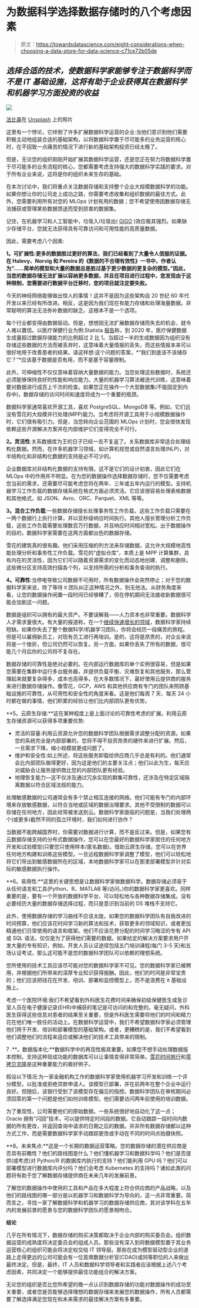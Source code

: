 # 为数据科学选择数据存储时的八个考虑因素

> 原文：<https://towardsdatascience.com/eight-considerations-when-choosing-a-data-store-for-data-science-c71ce72b05de>

## *选择合适的技术，使数据科学家能够专注于数据科学而不是 IT 基础设施，这将有助于企业获得其在数据科学和机器学习方面投资的收益*

![](img/ed3fd52dd4249d2f6376d0b4e133f357.png)

[法比奥](https://unsplash.com/@fabioha)在 [Unsplash](https://unsplash.com/photos/oyXis2kALVg) 上的照片

这里有一个悖论，它绊倒了许多扩展数据科学运营的企业:当他们意识到他们需要积极主动地组装合适的基础架构，以将数据科学置于尽可能多的业务运营的核心时，在不招致一点痛苦的情况下进行新的基础架构投资已经太晚了。

但是，无论您的组织刚刚开始扩展其数据科学运营，还是您正在努力将数据科学置于尽可能多的业务流程的核心，您都需要考虑支持强大的数据科学实践的要求。对于所有企业来说，这将是你的组织未来生存的基础。

在本次讨论中，我们将重点关注数据存储和支持整个企业大规模数据科学的功能。如果你想让你的公司走上成功之路，你需要考虑收集和组织数据的最佳方式。此外，您需要利用所有对您的 MLOps 计划有用的数据；您不希望使用因数据存储无法捕获或管理某些数据馈送而受到损害的数据集。

记住，在机器学习和人工智能中，垃圾入/垃圾出( [GIGO](https://en.wikipedia.org/wiki/Garbage_in,_garbage_out) )效应极其强烈。如果缺少存储平台，您就无法获得具有可靠访问和可用性能的高质量数据。

因此，需要考虑八个因素:

**1。可扩展性:更多的数据胜过更好的算法，我们已经看到了大量令人信服的证据。在 Halevy、Norvig 和 Pereira 的《数据的不合理有效性》一书中，作者认为“……简单的模型和大量的数据总是胜过基于更少数据的更复杂的模型。”因此，当您的数据存储无法扩展以容纳更多数据，并且在项目进行过程中，您发现由于这种限制，您需要进行数据平台迁移时，您的项目就注定要失败。**

今天的神经网络能够做出惊人的事情！这并不是因为这些架构自 20 世纪 60 年代开发以来已经有所改进。相反，这是因为我们现在有能力存储和处理海量数据。非常聪明的算法无法弥补数据的缺乏。这根本不是一个选项。

每个行业都变得由数据驱动。但是，想想因无法扩展数据存储而失去的机会，就令人难以置信。以医疗保健行业为例:Statista [报告](https://www.statista.com/statistics/1038042/global-healthcare-data-storage-limitations/#:~:text=Projected%20health%20data%20storage%20limitations%20in%202020&text=Despite%20the%20growing%20amount%20of,exabytes%20of%20healthcare%20data%20generated.)称，到 2020 年，医疗保健数据生成量超过数据存储能力的比例超过 2 比 1。当超过一半的生成数据因为组织没有存储这些数据的方法而被丢弃时，这意味着大量情报的丢失，而这些情报本来可以很好地用于改善患者的结果。请这样想:这个问题的答案，*“我们到底该不该储存它？”*应该基于数据是否有用，而不是基于容量限制。

此外，可伸缩性不仅仅意味着容纳大量数据的能力。当您处理这些数据时，系统还必须能够保持良好的性能和响应能力。大量的机器学习算法被迭代训练，这意味着要对数据进行成百上千次的检查。如果您正在操作一个大型数据集(不能固定到内存中)，数据存储的访问时间和速度将成为一个重要的瓶颈。

数据科学家通常喜欢开源工具，喜欢 PostgreSQL、MongoDB 等。例如，它们远没有雪花的大规模并行处理(MPP)能力。当考虑将开源工具用于小规模数据操作时，它们很有吸引力。但是，当您转向企业范围的 MLOps 计划时，您会很快发现依赖这些开源解决方案并在内部维护它们变得完全不可行。

**2。灵活性**:关系数据库为王的日子已经一去不复返了。关系数据库非常适合处理结构化数据。然而，在许多机器学习领域，如计算机视觉或自然语言处理(NLP)，对半结构化和非结构化数据的支持是必不可少的。

企业数据库对非结构化数据的支持有限。这不是它们的设计初衷，因此它们在 MLOps 中的作用并不明显。在为您的数据操作选择数据存储时，您不仅需要考虑您当前的需求，还需要尽可能考虑您将在两年、三年或五年内运行的模型。支持机器学习工作负载的数据存储系统在格式方面必须灵活。它应该很容易处理表格数据和其他格式，如 JSON、Avro、ORC、Parquet、XML 等等。

**3。混合工作负载**:一些数据存储擅长处理事务性工作负载，这些工作负载只需要在一两个数据行上执行计算，并以亚秒级响应时间执行。其他人擅长管理分析工作负载，这些工作负载需要处理数百万行数据，并且响应时间相对宽松。出于数据操作的目的，数据科学家需要在这两方面都出色的数据存储。

雪花的建筑真的很有趣。他们采用压缩的列方法来存储数据，这允许大规模地高性能处理分析和事务性工作负载。雪花的“虚拟仓库”，本质上是 MPP 计算集群，具有内在的灵活性，因为它们可以随着资源需求的变化而动态地创建、调整和删除。这些微分区支持高效扫描各个列，以支持所需的分析和事务查询的执行。

**4。可靠性**:当停电导致公司数据不可用时，所有数据操作会突然停止；对于您的数据科学家来说，除了等待 it 团队纠正这种情况之外，别无他法。从财务角度来看，让您的数据操作闲置一段时间已经够糟了，但在停机期间无法接收新数据很可能会加剧这一问题。

数据是组织可以拥有的最大资产。不要误解我——人力资本也非常重要。数据科学人才需求量很大。有大量的报道称，在一个[继续快速增长的领域](https://fortune.com/education/business/articles/2022/03/08/glassdoors-no-3-best-job-in-the-u-s-has-seen-job-growth-surge-480/)，数据科学家持续短缺。如果你失去了整个数据科学/机器学习团队，你将会经历一段痛苦的旅程。但是可以雇佣新员工，对现有员工进行再培训。是的，这将是昂贵的，对企业来说将是一个挫折，但公司仍然可以恢复。另一方面，如果你丢失了所有的数据，很可能几个月后你的公司将不复存在。

数据存储的可靠性是绝对必要的。在内部运行数据库的单个实例很容易，但是如果您需要在集群中运行多台服务器，并提供负载平衡、灾难恢复和其他服务，那么管理起来就要复杂得多，成本也高得多。在大多数情况下，最好使用云提供商的服务来进行数据存储操作。像雪花，GCP，AWS 和其他供应商有专门的团队来照顾基础设施的可靠性，从可用性和安全性的角度来看。这是他们每周 7 天、每天 24 小时都在做的事情，他们积累的经验让他们比内部团队更有优势。

**5。云原生存储:**这在某种程度上是上面讨论的可靠性考虑的扩展。利用云原生存储资源可以获得多项重要优势:

*   灵活的容量:利用云资源允许您的数据科学团队根据需求调整分配的资源。如果您的系统完全是内部部署的，您将不得不投资昂贵的硬件来进行扩展。然后，一旦需求下降，缩小规模就更成问题了。
*   维护和安全性:如上所述，将这些服务卸载给供应商几乎总是有利的。他们通常会比内部团队做得更好，因为这是他们的主要关注点；他们以此为生，每天应对威胁会让服务提供商比您的内部团队更有经验。
*   地理恢复能力—这不仅涉及通过冗余实现的群集可靠性，还涉及在特定区域隔离数据以符合区域法规的能力。

处理敏感数据的公司通常会有多个禁止相互连接的网络。他们可能有专门的内部环境来存放敏感数据，以符合当地或区域的数据治理要求。其他不受限制的数据可以存储在任何地方，因此经常被发送到云。数据科学家面临的问题是，当我们处理两个(或更多)截然不同的孤立环境时，我们如何进行协作？

当数据不能跨越国界时，你需要对数据进行计算，而不是反过来。但是，如果您有云数据存储支持的分布式数据操作，您可以在您最好的数据科学家居住的任何地方开发和试验模型(只要您只使用样本/匿名数据)。借助云原生存储，您可以在世界任何地方构建和训练这些模型。一旦远程数据科学家调整了模型，他们可以轻松地将它们导出到敏感数据所在的区域，本地数据科学家可以在那里部署模型并针对实际的敏感数据执行操作。

**6。易用性:**这里的关键思想是让数据科学家做数据科学。数据存储必须易于从任何语言和工具(Python、R、MATLAB 等)访问。)你的数据科学家更喜欢。同样重要的是，要有一个开放的数据科学平台，可以轻松地与各种数据存储集成。没有必要经历大量的数据存储选择过程，而只是意识到当前的 DS 堆栈不支持它。

此外，使用数据存储的学习曲线不应该太陡。如果您的数据科学团队有自我改进的时间预算，他们应该花时间学习新的算法和技术，获取更多的领域知识，或者更加精通他们日常使用的语言和框架。他们不应该花费分配的时间学习晦涩的专有 API 或 SQL 语法，仅仅是为了获得他们需要的数据。如果给定的解决方案要求用户开发大量的专有知识，例如，开发人员认证途径包括五门培训课程(每门 3-5 天)和五场认证考试，那么这可能不是您的数据科学团队可以依赖的理想系统。

您所使用的技术工具应该尽可能对您的数据科学家不可见。您的数据科学家已被聘用，并根据他们所带来的深厚专业知识获得报酬。因此，他们的时间是非常宝贵的；他们应该把钱花在开发、培训、部署和监控模型上，而不是浪费在 it 基础设施上。

考虑一个医院环境:我们不希望看到外科医生花费时间来确保初级保健医生或急诊室人员在电子健康记录(EHR)中捕获的笔记是可访问的和完整的。毫无疑问，外科医生获得这些信息对患者的结果至关重要，但是外科医生需要将他们的时间和精力花在他们唯一胜任的活动上。在数据科学运营中，我们不希望数据科学家必须管理他们用于开发、培训和部署模型的基础架构。或者，更糟糕的是，我们不希望看到他们调整他们的流程来适应或解决他们的技术工具带来的限制。

7 .**。数据版本化:**数据科学中的再现性极其重要。如果您不想手动处理数据版本控制，支持这种现成功能的数据库可以让事情变得非常简单。[雪花时间旅行](https://docs.snowflake.com/en/user-guide/data-time-travel.html#time-travel-sql-extensions)和[零拷贝克隆](https://docs.snowflake.com/en/user-guide/tables-storage-considerations.html#label-cloning-tables)是这种重要能力的极好例子。

假设以下情况:为一家金融机构工作的数据科学家使用机器学习开发和训练一个评分模型，以批准或拒绝贷款申请人。该模型已部署，并在前两年在整个企业中运行良好。但随后，该银行受到了该模型存在偏见的指控。数据科学团队在审核期间必须回答的第一个问题是他们如何训练模型。他们需要访问两年前使用的培训数据。

为了重现性，公司需要他们的原始数据。一些系统很好地自动化了这一点；Oracle 拥有“闪回”技术，可以提供特定时间段的数据。它自动跟踪一段时间内数据的所有更改，并返回查询中请求的日期之后的数据。并非所有数据存储都以这种方式工作，而是需要数据科学家手动跟踪更改或手动在不同的时间点拍摄快照。

**8。未来焦点:**这是一个长期的数据运营策略。您的数据存储的潜在供应商是否具有前瞻性？他们的路线图是什么？他们懂机器学习和数据科学吗？他们是否提供(或考虑)对 Python/R 的数据库内执行的支持？他们能利用 GPU 吗？他们可以部署模型进行数据库内评分吗？他们会考虑 Kubernetes 的支持吗？诸如此类的问题将有助于您了解数据存储提供商在未来几年的发展前景。

了解您的数据操作中使用的工具和产品在多大程度上符合供应商的产品战略，以及他们的路线图的哪一部分是以机器学习和数据科学为导向的，这一点非常重要。简而言之，寻找一家了解数据科学和机器学习的数据存储供应商，其对该学科在五年内的发展前景的愿景与您的数据科学团队的愿景相吻合。

**结论**

几乎在所有情况下，数据存储的购买决策都取决于企业内部的购买委员会。组织数据运营的成熟度将决定委员会的组成人员。那些没有深入到将数据模型置于其业务运营核心的组织可能会将决定权交给 IT 领导层。那些在成为模型驱动型企业的道路上走得更远的公司可能会有一位首席数据分析官(CDAO)或同等职位的人来做出最终决定。但是，最终，IT 人员和数据科学领导者和实践者应该根据上述八个考虑因素，共同决定一个能够提供最佳功能组合的解决方案。

无论您的组织是否比您所希望的晚一点认识到数据存储的功能对数据操作的成功至关重要，或者您是否能够选择理想的数据存储来发展您的数据操作，所有人员都需要了解选择满足您现在和未来需求的最佳解决方案有多重要。